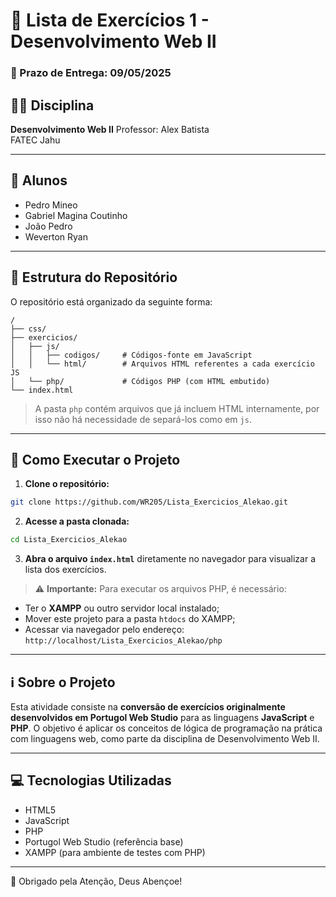 
# 📘 Lista de Exercícios 1 - Desenvolvimento Web II

### 📅 Prazo de Entrega: **09/05/2025**

## 👨‍🏫 Disciplina
**Desenvolvimento Web II**
Professor: Alex Batista  
FATEC Jahu

---

## 👥 Alunos
- Pedro Mineo  
- Gabriel Magina Coutinho  
- João Pedro  
- Weverton Ryan  

---

## 📂 Estrutura do Repositório

O repositório está organizado da seguinte forma:

```
/
├── css/
├── exercicios/
│   ├── js/
│   │   ├── codigos/     # Códigos-fonte em JavaScript
│   │   └── html/        # Arquivos HTML referentes a cada exercício JS
│   └── php/             # Códigos PHP (com HTML embutido)
└── index.html
```

> A pasta `php` contém arquivos que já incluem HTML internamente, por isso não há necessidade de separá-los como em `js`.

---

## 🚀 Como Executar o Projeto

1. **Clone o repositório:**
```bash
git clone https://github.com/WR205/Lista_Exercicios_Alekao.git
```

2. **Acesse a pasta clonada:**
```bash
cd Lista_Exercicios_Alekao
```

3. **Abra o arquivo `index.html`** diretamente no navegador para visualizar a lista dos exercícios.

> ⚠️ **Importante:** Para executar os arquivos PHP, é necessário:
- Ter o **XAMPP** ou outro servidor local instalado;
- Mover este projeto para a pasta `htdocs` do XAMPP;
- Acessar via navegador pelo endereço: `http://localhost/Lista_Exercicios_Alekao/php`

---

## ℹ️ Sobre o Projeto

Esta atividade consiste na **conversão de exercícios originalmente desenvolvidos em Portugol Web Studio** para as linguagens **JavaScript** e **PHP**. O objetivo é aplicar os conceitos de lógica de programação na prática com linguagens web, como parte da disciplina de Desenvolvimento Web II.

---

## 💻 Tecnologias Utilizadas
- HTML5
- JavaScript
- PHP
- Portugol Web Studio (referência base)
- XAMPP (para ambiente de testes com PHP)

---

🙏 Obrigado pela Atenção, Deus Abençoe!